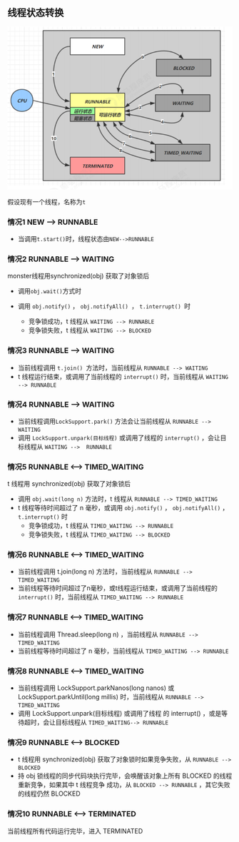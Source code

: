 ## 线程状态转换



![线程状态转换.png](./img/线程状态转换.png)

假设现有一个线程，名称为`t`

### 情况1 NEW --> RUNNABLE

- 当调用`t.start()`时，线程状态由`NEW-->RUNNABLE`

### 情况2 RUNNABLE --> WAITING

monster线程用synchronized(obj) 获取了对象锁后

- 调用`obj.wait()`方式时

- 调用 `obj.notify()` ， `obj.notifyAll() `， `t.interrupt() `时
  - 竞争锁成功，t 线程从 `WAITING --> RUNNABLE`
  - 竞争锁失败，t 线程从 `WAITING --> BLOCKED`

### 情况3 RUNNABLE --> WAITING

- 当前线程调用 `t.join() `方法时，当前线程从 `RUNNABLE --> WAITING`
- t 线程运行结束，或调用了当前线程的 `interrupt()` 时，当前线程从 `WAITING --> RUNNABLE`

### 情况4 RUNNABLE --> WAITING

- 当前线程调用`LockSupport.park()` 方法会让当前线程从 `RUNNABLE --> WAITING`
- 调用 `LockSupport.unpark(目标线程)` 或调用了线程的 `interrupt()` ，会让目标线程从 `WAITING -->  RUNNABLE`

### 情况5 RUNNABLE <--> TIMED_WAITING

t 线程用 synchronized(obj) 获取了对象锁后

- 调用 `obj.wait(long n)` 方法时，t 线程从 `RUNNABLE --> TIMED_WAITING`
- t 线程等待时间超过了 n 毫秒，或调用 `obj.notify()` ， `obj.notifyAll()` ， `t.interrupt()` 时
  - 竞争锁成功，t 线程从 `TIMED_WAITING --> RUNNABLE`
  - 竞争锁失败，t 线程从 `TIMED_WAITING --> BLOCKED`

### 情况6 RUNNABLE <--> TIMED_WAITING

- 当前线程调用 t.join(long n) 方法时，当前线程从 `RUNNABLE --> TIMED_WAITING`
- 当前线程等待时间超过了n毫秒，或t线程运行结束，或调用了当前线程的 `interrupt()` 时，当前线程从 `TIMED_WAITING --> RUNNABLE`

### 情况7 RUNNABLE <--> TIMED_WAITING

- 当前线程调用 Thread.sleep(long n) ，当前线程从 `RUNNABLE --> TIMED_WAITING`
- 当前线程等待时间超过了 n 毫秒，当前线程从 `TIMED_WAITING --> RUNNABLE`

### 情况8 RUNNABLE <--> TIMED_WAITING

- 当前线程调用 LockSupport.parkNanos(long nanos) 或 LockSupport.parkUntil(long millis) 时，当前线程从 `RUNNABLE --> TIMED_WAITING`
- 调用 LockSupport.unpark(目标线程) 或调用了线程 的 interrupt() ，或是等待超时，会让目标线程从 `TIMED_WAITING--> RUNNABLE`

### 情况9 RUNNABLE <--> BLOCKED

- t 线程用 synchronized(obj) 获取了对象锁时如果竞争失败，从 `RUNNABLE --> BLOCKED`
- 持 obj 锁线程的同步代码块执行完毕，会唤醒该对象上所有 BLOCKED 的线程重新竞争，如果其中 t 线程竞争 成功，从 `BLOCKED --> RUNNABLE` ，其它失败的线程仍然 BLOCKED

### 情况10 RUNNABLE <--> TERMINATED

当前线程所有代码运行完毕，进入 TERMINATED
